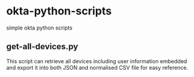 # okta-python-scripts
simple okta python scripts

## get-all-devices.py
This script can retrieve all devices including user information embedded and export it into both JSON and normalised CSV file for easy reference.
